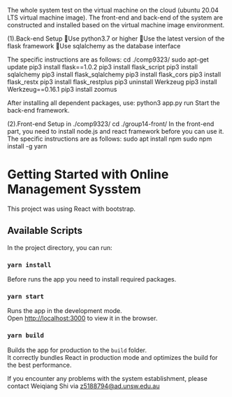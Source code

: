 The whole system test on the virtual machine on the cloud (ubuntu 20.04 LTS virtual machine image). The front-end and back-end of the system are constructed and installed based on the virtual machine image environment.

(1).Back-end Setup
Use python3.7 or higher
Use the latest version of the flask framework
Use sqlalchemy as the database interface

The specific instructions are as follows:
cd ./comp9323/
sudo apt-get update
pip3 install flask==1.0.2
pip3 install flask_script
pip3 install sqlalchemy
pip3 install flask_sqlalchemy
pip3 install flask_cors
pip3 install flask_restx
pip3 install flask_restplus
pip3 uninstall Werkzeug
pip3 install Werkzeug==0.16.1
pip3 install zoomus

After installing all dependent packages, use:
python3 app.py run
Start the back-end framework.

(2).Front-end Setup
in ./comp9323/ cd ./group14-front/
In the front-end part, you need to install node.js and react framework before you can use it. The specific instructions are as follows:
sudo apt install npm
sudo npm install -g yarn

# Getting Started with Online Management Sysstem

This project was using React with bootstrap.

## Available Scripts

In the project directory, you can run:

### `yarn install`

Before runs the app you need to install required packages.

### `yarn start`

Runs the app in the development mode.\
Open [http://localhost:3000](http://localhost:3000) to view it in the browser.

### `yarn build`

Builds the app for production to the `build` folder.\
It correctly bundles React in production mode and optimizes the build for the best performance.




If you encounter any problems with the system establishment, please contact Weiqiang Shi via z5188794@ad.unsw.edu.au